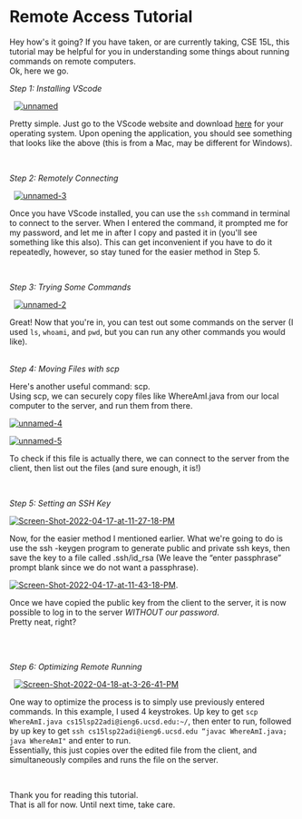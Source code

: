 # Remote Access Tutorial 

Hey how's it going? If you have taken, or are currently taking, CSE 15L, this tutorial may be helpful for you
in understanding some things about running commands on remote computers.     
Ok, here we go.      

*Step 1: Installing VScode*
  
&nbsp;
<a href="https://ibb.co/s29RMhM"><img src="https://i.ibb.co/c1h37P7/unnamed.png" alt="unnamed" border="0"></a>
  
Pretty simple. Just go to the VScode website and download [here](https://code.visualstudio.com) for your operating system. Upon opening the application, you should see something that looks like the above (this is from a Mac, may be different for Windows). 
 
&nbsp; 
  
  
*Step 2: Remotely Connecting* 
  
&nbsp;
<a href="https://ibb.co/xXgccfy"><img src="https://i.ibb.co/9c4ffVJ/unnamed-3.png" alt="unnamed-3" border="0"></a> 

Once you have VScode installed, you can use the `ssh` command in terminal to connect to the server. When I entered the command, it prompted me for my password, and let me in after I copy and pasted it in (you'll see something like this also). This can get inconvenient if you have to do it repeatedly, however, so stay tuned for the easier method in Step 5.   
   
&nbsp; 


*Step 3: Trying Some Commands*
  
&nbsp;
<a href="https://imgbb.com/"><img src="https://i.ibb.co/4MKWH4h/unnamed-2.png" alt="unnamed-2" border="0"></a>
  
Great! Now that you're in, you can test out some commands on the server (I used `ls`, `whoami`, and `pwd`, but you can run any other commands you would like).  
&nbsp;
  
  
*Step 4: Moving Files with scp*
&nbsp;

Here's another useful command: scp.    
Using scp, we can securely copy files like WhereAmI.java from our local computer to the server, and run them from there. 

<a href="https://ibb.co/ZKKrtLW"><img src="https://i.ibb.co/d66v1WG/unnamed-4.png" alt="unnamed-4" border="0"></a> 
  
<a href="https://ibb.co/W6vKzk3"><img src="https://i.ibb.co/rm2ypxt/unnamed-5.png" alt="unnamed-5" border="0"></a> 
  
  
To check if this file is actually there, we can connect to the server from the client, then list out the files (and sure enough, it is!)

&nbsp;
  
  
*Step 5: Setting an SSH Key* 
    
<a href="https://ibb.co/DVvLzLV"><img src="https://i.ibb.co/qycx7xy/Screen-Shot-2022-04-17-at-11-27-18-PM.png" alt="Screen-Shot-2022-04-17-at-11-27-18-PM" border="0"></a>
    
Now, for the easier method I mentioned earlier. What we're going to do is use the ssh -keygen program to generate public and private ssh keys, then save the key to a file called .ssh/id_rsa (We leave the “enter passphrase” prompt blank since we do not want a passphrase).    

  
<a href="https://ibb.co/QHvtpgy"><img src="https://i.ibb.co/X5xMjQc/Screen-Shot-2022-04-17-at-11-43-18-PM.png" alt="Screen-Shot-2022-04-17-at-11-43-18-PM" border="0"></a>.

Once we have copied the public key from the client to the server, it is now possible to log in to the server *WITHOUT our password*.    
Pretty neat, right?  
&nbsp; 
  
&nbsp; 


*Step 6: Optimizing Remote Running* 

&nbsp;
<a href="https://ibb.co/SXFH88h"><img src="https://i.ibb.co/xSxw00p/Screen-Shot-2022-04-18-at-3-26-41-PM.png" alt="Screen-Shot-2022-04-18-at-3-26-41-PM" border="0"></a> 
  
One way to optimize the process is to simply use previously entered commands. In this example, I used 4 keystrokes. Up key to get `scp WhereAmI.java cs15lsp22adi@ieng6.ucsd.edu:~/`, then enter to run, followed by up key to get `ssh cs15lsp22adi@ieng6.ucsd.edu “javac WhereAmI.java; java WhereAmI"` and enter to run.  
Essentially, this just copies over the edited file from the client, and simultaneously compiles and runs the file on the server.
  
&nbsp;
  
Thank you for reading this tutorial.  
That is all for now. Until next time, take care.

